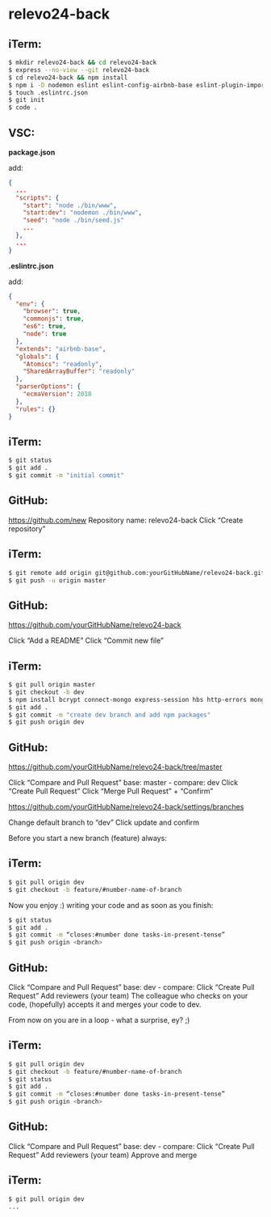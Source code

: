 # relevo24-back

## iTerm:

```bash
$ mkdir relevo24-back && cd relevo24-back
$ express --no-view --git relevo24-back
$ cd relevo24-back && npm install
$ npm i -D nodemon eslint eslint-config-airbnb-base eslint-plugin-import
$ touch .eslintrc.json
$ git init
$ code .
```

## VSC:

**package.json**

add:

```json
{
  ...
  "scripts": {
    "start": "node ./bin/www",
    "start:dev": "nodemon ./bin/www",
    "seed": "node ./bin/seed.js"
    ...
  },
  ...
}
```

**.eslintrc.json**

add:

```json
{
  "env": {
    "browser": true,
    "commonjs": true,
    "es6": true,
    "node": true
  },
  "extends": "airbnb-base",
  "globals": {
    "Atomics": "readonly",
    "SharedArrayBuffer": "readonly"
  },
  "parserOptions": {
    "ecmaVersion": 2018
  },
  "rules": {}
}
```

## iTerm:

```bash
$ git status
$ git add .
$ git commit -m "initial commit"
```

## GitHub:

https://github.com/new
Repository name: relevo24-back
Click “Create repository”

## iTerm:

```bash
$ git remote add origin git@github.com:yourGitHubName/relevo24-back.git
$ git push -u origin master
```

## GitHub:

https://github.com/yourGitHubName/relevo24-back

Click “Add a README”
Click “Commit new file”

## iTerm:

```bash
$ git pull origin master
$ git checkout -b dev
$ npm install bcrypt connect-mongo express-session hbs http-errors mongoose cors dotenv connect-flash multer
$ git add .
$ git commit -m "create dev branch and add npm packages"
$ git push origin dev
```

## GitHub:

https://github.com/yourGitHubName/relevo24-back/tree/master

Click “Compare and Pull Request”
base: master - compare: dev
Click “Create Pull Request”
Click “Merge Pull Request” + “Confirm”

https://github.com/yourGitHubName/relevo24-back/settings/branches

Change default branch to “dev”
Click update and confirm

Before you start a new branch (feature) always:

## iTerm:

```bash
$ git pull origin dev
$ git checkout -b feature/#number-name-of-branch
```

Now you enjoy :) writing your code and as soon as you finish:

```bash
$ git status
$ git add .
$ git commit -m “closes:#number done tasks-in-present-tense”
$ git push origin <branch>
```

## GitHub:

Click “Compare and Pull Request”
base: dev - compare: <branch>
Click “Create Pull Request”
Add reviewers (your team)
The colleague who checks on your code, (hopefully) accepts it and merges your code to dev.

From now on you are in a loop - what a surprise, ey? ;)

## iTerm:

```bash
$ git pull origin dev
$ git checkout -b feature/#number-name-of-branch
$ git status
$ git add .
$ git commit -m “closes:#number done tasks-in-present-tense”
$ git push origin <branch>
```

## GitHub:

Click “Compare and Pull Request”
base: dev - compare: <branch>
Click “Create Pull Request”
Add reviewers (your team)
Approve and merge

## iTerm:

```bash
$ git pull origin dev
...
```
